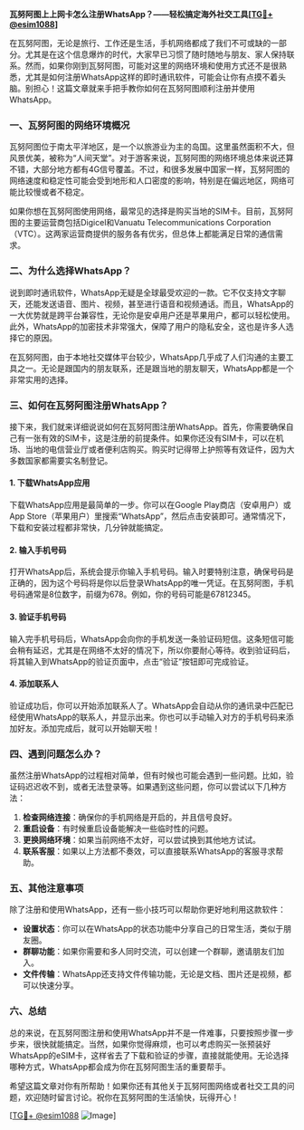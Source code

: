 **瓦努阿图上上网卡怎么注册WhatsApp？——轻松搞定海外社交工具[[TG💪+ @esim1088](https://t.me/s/esim1088)]**

在瓦努阿图，无论是旅行、工作还是生活，手机网络都成了我们不可或缺的一部分。尤其是在这个信息爆炸的时代，大家早已习惯了随时随地与朋友、家人保持联系。然而，如果你刚到瓦努阿图，可能对这里的网络环境和使用方式还不是很熟悉，尤其是如何注册WhatsApp这样的即时通讯软件，可能会让你有点摸不着头脑。别担心！这篇文章就来手把手教你如何在瓦努阿图顺利注册并使用WhatsApp。

### 一、瓦努阿图的网络环境概况

瓦努阿图位于南太平洋地区，是一个以旅游业为主的岛国。这里虽然面积不大，但风景优美，被称为“人间天堂”。对于游客来说，瓦努阿图的网络环境总体来说还算不错，大部分地方都有4G信号覆盖。不过，和很多发展中国家一样，瓦努阿图的网络速度和稳定性可能会受到地形和人口密度的影响，特别是在偏远地区，网络可能比较慢或者不稳定。

如果你想在瓦努阿图使用网络，最常见的选择是购买当地的SIM卡。目前，瓦努阿图的主要运营商包括Digicel和Vanuatu Telecommunications Corporation（VTC）。这两家运营商提供的服务各有优劣，但总体上都能满足日常的通信需求。

### 二、为什么选择WhatsApp？

说到即时通讯软件，WhatsApp无疑是全球最受欢迎的一款。它不仅支持文字聊天，还能发送语音、图片、视频，甚至进行语音和视频通话。而且，WhatsApp的一大优势就是跨平台兼容性，无论你是安卓用户还是苹果用户，都可以轻松使用。此外，WhatsApp的加密技术非常强大，保障了用户的隐私安全，这也是许多人选择它的原因。

在瓦努阿图，由于本地社交媒体平台较少，WhatsApp几乎成了人们沟通的主要工具之一。无论是跟国内的朋友联系，还是跟当地的朋友聊天，WhatsApp都是一个非常实用的选择。

### 三、如何在瓦努阿图注册WhatsApp？

接下来，我们就来详细说说如何在瓦努阿图注册WhatsApp。首先，你需要确保自己有一张有效的SIM卡，这是注册的前提条件。如果你还没有SIM卡，可以在机场、当地的电信营业厅或者便利店购买。购买时记得带上护照等有效证件，因为大多数国家都需要实名制登记。

#### 1. 下载WhatsApp应用

下载WhatsApp应用是最简单的一步。你可以在Google Play商店（安卓用户）或App Store（苹果用户）里搜索“WhatsApp”，然后点击安装即可。通常情况下，下载和安装过程都非常快，几分钟就能搞定。

#### 2. 输入手机号码

打开WhatsApp后，系统会提示你输入手机号码。输入时要特别注意，确保号码是正确的，因为这个号码将是你以后登录WhatsApp的唯一凭证。在瓦努阿图，手机号码通常是8位数字，前缀为678。例如，你的号码可能是67812345。

#### 3. 验证手机号码

输入完手机号码后，WhatsApp会向你的手机发送一条验证码短信。这条短信可能会稍有延迟，尤其是在网络不太好的情况下，所以你要耐心等待。收到验证码后，将其输入到WhatsApp的验证页面中，点击“验证”按钮即可完成验证。

#### 4. 添加联系人

验证成功后，你可以开始添加联系人了。WhatsApp会自动从你的通讯录中匹配已经使用WhatsApp的联系人，并显示出来。你也可以手动输入对方的手机号码来添加好友。添加完成后，就可以开始聊天啦！

### 四、遇到问题怎么办？

虽然注册WhatsApp的过程相对简单，但有时候也可能会遇到一些问题。比如，验证码迟迟收不到，或者无法登录等。如果遇到这些问题，你可以尝试以下几种方法：

1. **检查网络连接**：确保你的手机网络是开启的，并且信号良好。
2. **重启设备**：有时候重启设备能解决一些临时性的问题。
3. **更换网络环境**：如果当前网络不太好，可以尝试换到其他地方试试。
4. **联系客服**：如果以上方法都不奏效，可以直接联系WhatsApp的客服寻求帮助。

### 五、其他注意事项

除了注册和使用WhatsApp，还有一些小技巧可以帮助你更好地利用这款软件：

- **设置状态**：你可以在WhatsApp的状态功能中分享自己的日常生活，类似于朋友圈。
- **群聊功能**：如果你需要和多人同时交流，可以创建一个群聊，邀请朋友们加入。
- **文件传输**：WhatsApp还支持文件传输功能，无论是文档、图片还是视频，都可以快速分享。

### 六、总结

总的来说，在瓦努阿图注册和使用WhatsApp并不是一件难事，只要按照步骤一步步来，很快就能搞定。当然，如果你觉得麻烦，也可以考虑购买一张预装好WhatsApp的eSIM卡，这样省去了下载和验证的步骤，直接就能使用。无论选择哪种方式，WhatsApp都会成为你在瓦努阿图生活的重要帮手。

希望这篇文章对你有所帮助！如果你还有其他关于瓦努阿图网络或者社交工具的问题，欢迎随时留言讨论。祝你在瓦努阿图的生活愉快，玩得开心！

[[TG💪+ @esim1088](https://t.me/s/esim1088) ![Image](https://i.postimg.cc/4NQfJmqS/Snipaste-2025-05-13-00-14-12.png)]